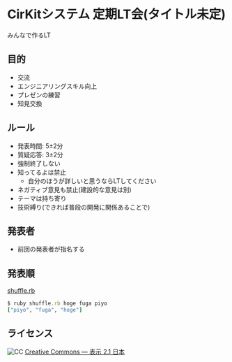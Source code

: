 # CirKitシステム 定期LT会(タイトル未定)
みんなで作るLT
​
## 目的
- 交流
- エンジニアリングスキル向上
- プレゼンの練習
- 知見交換
​
## ルール
- 発表時間: 5±2分
- 質疑応答: 3±2分
- 強制終了しない
- 知ってるよは禁止
  - 自分のほうが詳しいと思うならLTしてください
- ネガティブ意見も禁止(建設的な意見は別)
- テーマは持ち寄り
- 技術縛り(できれば普段の開発に関係あることで)

## 発表者
- 前回の発表者が指名する

## 発表順
[shuffle.rb](shuffle.rb)
```ruby
$ ruby shuffle.rb hoge fuga piyo
["piyo", "fuga", "hoge"]
```

## ライセンス
![CC](http://mirrors.creativecommons.org/presskit/buttons/88x31/svg/by.svg)
[Creative Commons — 表示 2.1 日本](https://creativecommons.org/licenses/by/2.1/jp/)
